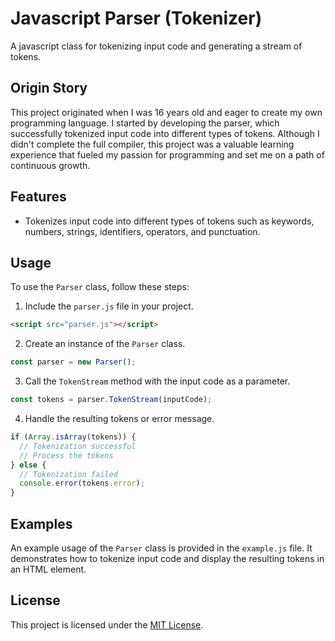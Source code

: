 # Javascript Parser (Tokenizer)

A javascript class for tokenizing input code and generating a stream of tokens.

## Origin Story
This project originated when I was 16 years old and eager to create my own programming language. I started by developing the parser, which successfully tokenized input code into different types of tokens. Although I didn't complete the full compiler, this project was a valuable learning experience that fueled my passion for programming and set me on a path of continuous growth.

## Features

- Tokenizes input code into different types of tokens such as keywords, numbers, strings, identifiers, operators, and punctuation.

## Usage

To use the `Parser` class, follow these steps:

1. Include the `parser.js` file in your project.

```html
<script src="parser.js"></script>
```

2. Create an instance of the `Parser` class.

```javascript
const parser = new Parser();
```

3. Call the `TokenStream` method with the input code as a parameter.

```javascript
const tokens = parser.TokenStream(inputCode);
```

4. Handle the resulting tokens or error message.

```javascript
if (Array.isArray(tokens)) {
  // Tokenization successful
  // Process the tokens
} else {
  // Tokenization failed
  console.error(tokens.error);
}
```

## Examples

An example usage of the `Parser` class is provided in the `example.js` file. It demonstrates how to tokenize input code and display the resulting tokens in an HTML element.

## License

This project is licensed under the [MIT License](LICENSE).